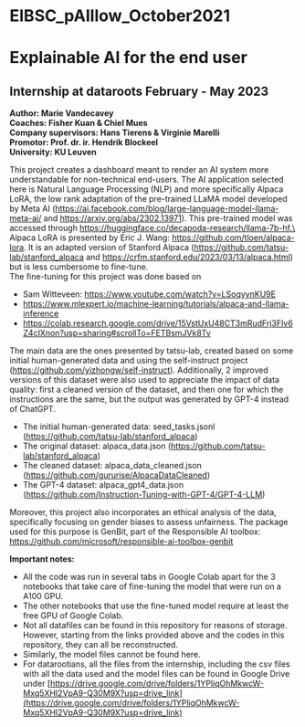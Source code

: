 # EIBSC_pAIllow_October2021

# Explainable AI for the end user
## Internship at dataroots February - May 2023

**Author: Marie Vandecavey** <br>
**Coaches: Fisher Kuan & Chiel Mues** <br>
**Company supervisors: Hans Tierens & Virginie Marelli** <br>
**Promotor: Prof. dr. ir. Hendrik Blockeel** <br>
**University: KU Leuven**

This project creates a dashboard meant to render an AI system more understandable for non-technical end-users.
The AI application selected here is Natural Language Processing (NLP) and more specifically Alpaca LoRA, the low rank adaptation of the pre-trained LLaMA model developed by Meta AI (https://ai.facebook.com/blog/large-language-model-llama-meta-ai/ and https://arxiv.org/abs/2302.13971). This pre-trained model was accessed through https://huggingface.co/decapoda-research/llama-7b-hf.\
Alpaca LoRA is presented by Eric J. Wang: https://github.com/tloen/alpaca-lora. It is an adapted version of Stanford Alpaca (https://github.com/tatsu-lab/stanford_alpaca and https://crfm.stanford.edu/2023/03/13/alpaca.html) but is less cumbersome to fine-tune. \
The fine-tuning for this project was done based on 
* Sam Witteveen: https://www.youtube.com/watch?v=LSoqyynKU9E
* https://www.mlexpert.io/machine-learning/tutorials/alpaca-and-llama-inference
* https://colab.research.google.com/drive/15VstUxU48CT3mRudFrj3FIv6Z4cIXnon?usp=sharing#scrollTo=FETBsmJVk8Tv

The main data are the ones presented by tatsu-lab, created based on some initial human-generated data and using the self-instruct project (https://github.com/yizhongw/self-instruct). Additionally, 2 improved versions of this dataset were also used to appreciate the impact of data quality: first a cleaned version of the dataset, and then one for which the instructions are the same, but the output was generated by GPT-4 instead of ChatGPT.
* The initial human-generated data: seed_tasks.jsonl (https://github.com/tatsu-lab/stanford_alpaca)
* The original dataset: alpaca_data.json (https://github.com/tatsu-lab/stanford_alpaca)
* The cleaned dataset: alpaca_data_cleaned.json (https://github.com/gururise/AlpacaDataCleaned)
* The GPT-4 dataset: alpaca_gpt4_data.json (https://github.com/Instruction-Tuning-with-GPT-4/GPT-4-LLM)

Moreover, this project also incorporates an ethical analysis of the data, specifically focusing on gender biases to assess unfairness. The package used for this purpose is GenBit, part of the Responsible AI toolbox: https://github.com/microsoft/responsible-ai-toolbox-genbit


**Important notes:** 
* All the code was run in several tabs in Google Colab apart for the  3 notebooks that take care of fine-tuning the model that were run on a A100 GPU.
* The other notebooks that use the fine-tuned model require at least the free GPU of Google Colab.
* Not all datafiles can be found in this repository for reasons of storage. However, starting from the links provided above and the codes in this repository, they can all be reconstructed.
* Similarly, the model files cannot be found here.
* For datarootians, all the files from the internship, including the csv files with all the data used and the model files can be found in Google Drive under [https://drive.google.com/drive/folders/1YPliqOhMkwcW-Mxq5XHI2VpA9-Q30M9X?usp=drive_link](https://drive.google.com/drive/folders/1YPliqOhMkwcW-Mxq5XHI2VpA9-Q30M9X?usp=drive_link)
